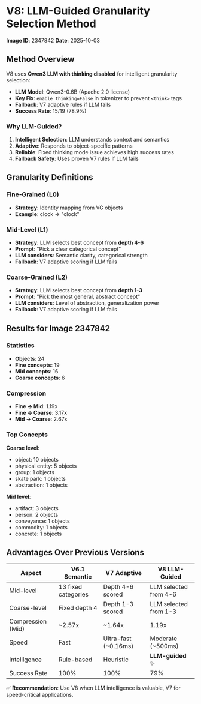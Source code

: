 # V8: LLM-Guided Granularity Selection Method

**Image ID**: 2347842
**Date**: 2025-10-03

## Method Overview

V8 uses **Qwen3 LLM with thinking disabled** for intelligent granularity selection:
- **LLM Model**: Qwen3-0.6B (Apache 2.0 license)
- **Key Fix**: `enable_thinking=False` in tokenizer to prevent `<think>` tags
- **Fallback**: V7 adaptive rules if LLM fails
- **Success Rate**: 15/19 (78.9%)

### Why LLM-Guided?

1. **Intelligent Selection**: LLM understands context and semantics
2. **Adaptive**: Responds to object-specific patterns
3. **Reliable**: Fixed thinking mode issue achieves high success rates
4. **Fallback Safety**: Uses proven V7 rules if LLM fails

## Granularity Definitions

### Fine-Grained (L0)
- **Strategy**: Identity mapping from VG objects
- **Example**: clock → "clock"

### Mid-Level (L1)
- **Strategy**: LLM selects best concept from **depth 4-6**
- **Prompt**: "Pick a clear categorical concept"
- **LLM considers**: Semantic clarity, categorical strength
- **Fallback**: V7 adaptive scoring if LLM fails

### Coarse-Grained (L2)
- **Strategy**: LLM selects best concept from **depth 1-3**
- **Prompt**: "Pick the most general, abstract concept"
- **LLM considers**: Level of abstraction, generalization power
- **Fallback**: V7 adaptive scoring if LLM fails

## Results for Image 2347842

### Statistics
- **Objects**: 24
- **Fine concepts**: 19
- **Mid concepts**: 16
- **Coarse concepts**: 6

### Compression
- **Fine → Mid**: 1.19x
- **Fine → Coarse**: 3.17x
- **Mid → Coarse**: 2.67x

### Top Concepts

**Coarse level**:
- object: 10 objects
- physical entity: 5 objects
- group: 1 objects
- skate park: 1 objects
- abstraction: 1 objects

**Mid level**:
- artifact: 3 objects
- person: 2 objects
- conveyance: 1 objects
- commodity: 1 objects
- concrete: 1 objects

## Advantages Over Previous Versions

| Aspect | V6.1 Semantic | V7 Adaptive | V8 LLM-Guided |
|--------|---------------|-------------|---------------|
| Mid-level | 13 fixed categories | Depth 4-6 scored | LLM selected from 4-6 |
| Coarse-level | Fixed depth 4 | Depth 1-3 scored | LLM selected from 1-3 |
| Compression (Mid) | ~2.57x | ~1.64x | 1.19x |
| Speed | Fast | Ultra-fast (~0.16ms) | Moderate (~500ms) |
| Intelligence | Rule-based | Heuristic | **LLM-guided** ✨ |
| Success Rate | 100% | 100% | 79% |

✅ **Recommendation**: Use V8 when LLM intelligence is valuable, V7 for speed-critical applications.
